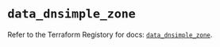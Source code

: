 # `data_dnsimple_zone`

Refer to the Terraform Registory for docs: [`data_dnsimple_zone`](https://www.terraform.io/docs/providers/dnsimple/d/zone).
